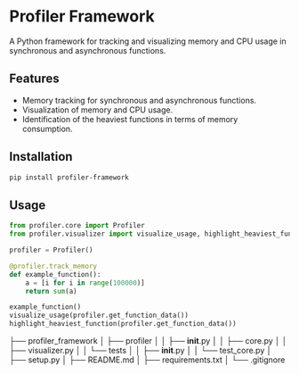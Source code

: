# Profiler Framework
A Python framework for tracking and visualizing memory and CPU usage in synchronous and asynchronous functions.
## Features
- Memory tracking for synchronous and asynchronous functions.
- Visualization of memory and CPU usage.
- Identification of the heaviest functions in terms of memory consumption.

## Installation
```bash
pip install profiler-framework
```

## Usage
```python
from profiler.core import Profiler
from profiler.visualizer import visualize_usage, highlight_heaviest_function

profiler = Profiler()

@profiler.track_memory
def example_function():
    a = [i for i in range(100000)]
    return sum(a)

example_function()
visualize_usage(profiler.get_function_data())
highlight_heaviest_function(profiler.get_function_data())
```

├── profiler_framework
│   ├── profiler
│   │   ├── __init__.py
│   │   ├── core.py
│   │   ├── visualizer.py
│   │   └── tests
│   │       ├── __init__.py
│   │       └── test_core.py
│   ├── setup.py
│   ├── README.md
│   ├── requirements.txt
│   └── .gitignore